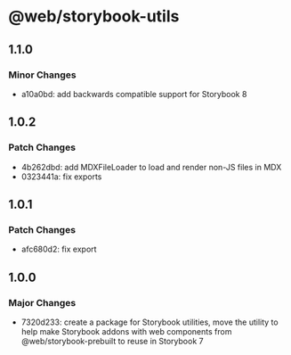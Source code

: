 # @web/storybook-utils

## 1.1.0

### Minor Changes

- a10a0bd: add backwards compatible support for Storybook 8

## 1.0.2

### Patch Changes

- 4b262dbd: add MDXFileLoader to load and render non-JS files in MDX
- 0323441a: fix exports

## 1.0.1

### Patch Changes

- afc680d2: fix export

## 1.0.0

### Major Changes

- 7320d233: create a package for Storybook utilities, move the utility to help make Storybook addons with web components from @web/storybook-prebuilt to reuse in Storybook 7
